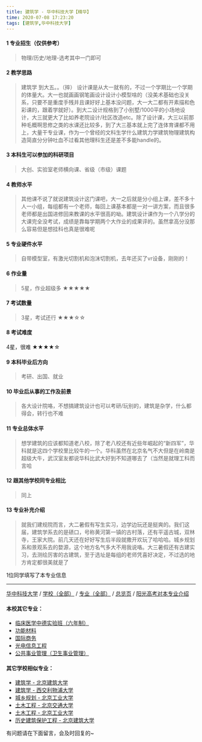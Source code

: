 ```yaml
---
title: 建筑学 - 华中科技大学【精华】
time: 2020-07-08 17:23:20
tags: [建筑学,华中科技大学]
---
```

#### 1 专业招生（仅供参考）  
> 物理/历史/地理-选考其中一门即可


#### 2 教学思路
> 建筑学 到大五。。（摔）
设计课是从大一就有的，不过一个学期比一个学期的体量大。大一也就画画钢笔画设计设计小模型啥的（没美术基础也没关系，只要不是重度手残并且课好好上基本没问题，大一大二都有开素描和色彩课的，跟着学就好）。到大二设计规格到了小别墅/1000平的小场地设计，大三就更大了比如养老院设计/社区改造etc。除了设计课，大三以前那种毛概啊思修之类的水课还比较多，到了大三基本就上完了连体育课都不用上，大量干专业课，作为一个曾经的文科生学什么建筑力学建筑物理建筑构造简直分分钟吐血不过看其他理科生还是差不多能handle的。


#### 3 本科生可以参加的科研项目
>  大创、实验室老师横向课、省级（市级）课题


#### 4 教师水平
> 其他课不说了就说建筑设计这门课吧，大一之后就是分小组上课，差不多十人一小组，每组都有一个老师，每回上课基本都是一对一讲方案，而且很多老师都是出国进修回来教课的水平很高的呦。建筑设计课作为一个八学分的大课完全没考试，成绩是靠每学期两个大作业的成果评的。虽然拿高分没那么容易但是想挂科也真是很难呢


#### 5 专业硬件水平
> 自带模型室，有激光切割机和泡沫切割机，去年还买了vr设备，刚刚的！


#### 6 作业量
>5星，作业超级多
★★★★★


#### 7 考试数量
>3星，考试还行
★★★☆☆



#### 8 考试难度
> 
4星，很难
★★★★☆


#### 9 本科毕业后方向
> 考研、出国、就业


#### 10 毕业后从事的工作及前景
> 各大设计院咯，不想搞建筑设计也可以考研/玩别的，建筑是杂学，什么都得会，转行也不难


#### 11 专业总体水平
> 想学建筑的应该都知道老八校，除了老八校还有近些年崛起的“新四军”，华科就是这四个学校里比较牛的一个。华科虽然在北京名气不大但是在岭南是超级大牛，武汉室友都说华科比武大好到不知道哪去了（当然是就理工科而言哈 


#### 12 跟其他学校同专业相比
> 同上


#### 13 专业补充介绍
> 就我们建规院而言，大二暑假有写生实习，边学边玩还是挺爽的。我们这届，建筑学系去的是碛口，号称黄河第一镇的古村落，还有平遥古城，双林寺，王家大院。前几天还在好好写生后半段就撒开欢玩了哈哈哈。城乡规划系和景观系去的婺源，这个地方名气多大不用我说咯。大三暑假还有古建实习，去测绘厉害的古建筑，至于选址是每组的老师凭喜好决定，不过选的地方肯定都很美就是了

1位同学填写了本专业信息
***
[华中科技大学](https://univgo.github.io/2020/07/08/eff87eae638b) / [学校（全部）](https://univgo.github.io/2020/07/08/3efa6bcca419) / [专业（全部）](https://univgo.github.io/2020/07/08/2d4c6d3552c2) / [总览页](https://univgo.github.io/2020/07/08/445daeb4fa00) / [阳光高考对本专业介绍](http://gaokao.chsi.com.cn/sch/zyk/view.do?schId=73395973&specId=73384460)

#### 本校其它专业：
- [临床医学中德实验班（六年制）](https://univgo.github.io/2020/07/08/c6c73939dff9) 
- [功能材料](https://univgo.github.io/2020/07/08/5fd0d99fa322)
- [国际商务](https://univgo.github.io/2020/07/08/9d00ee9d91e8)
- [光电信息工程](https://univgo.github.io/2020/07/08/11d2b0562ca8)
- [公共事业管理（卫生事业管理）](https://univgo.github.io/2020/07/08/f7c26923f336)

#### 其它学校相似专业：
- [建筑学 - 北京建筑大学](https://univgo.github.io/2020/07/08/41ec2a97fb2d)
- [建筑学 - 西交利物浦大学](https://univgo.github.io/2020/07/08/d5e6f4b7f09d)
- [城乡规划 - 北京工业大学](https://univgo.github.io/2020/07/08/608d0f13dc58)
- [土木工程 - 北京交通大学](https://univgo.github.io/2020/07/08/1d37b9a7a0a5)
- [土木工程 - 北京工业大学](https://univgo.github.io/2020/07/08/897ea4d65bab)
- [历史建筑保护工程 - 北京建筑大学](https://univgo.github.io/2020/07/08/8100a59a58ed)

有问题请在下面留言，会及时回复的~